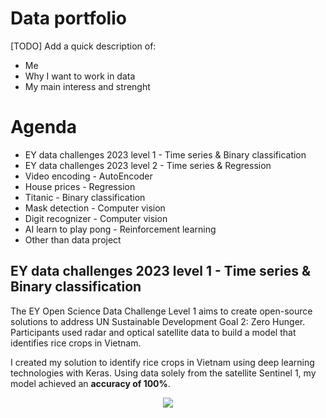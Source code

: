 # Data portfolio
[TODO] Add a quick description of:
* Me
* Why I want to work in data
* My main interess and strenght

# Agenda
* EY data challenges 2023 level 1 - Time series & Binary classification
* EY data challenges 2023 level 2 - Time series & Regression
* Video encoding - AutoEncoder
* House prices - Regression
* Titanic - Binary classification
* Mask detection - Computer vision
* Digit recognizer - Computer vision
* AI learn to play pong - Reinforcement learning
* Other than data project

## EY data challenges 2023 level 1 - Time series & Binary classification
The EY Open Science Data Challenge Level 1 aims to create open-source solutions to address UN Sustainable Development Goal 2: Zero Hunger. Participants used radar and optical satellite data to build a model that identifies rice crops in Vietnam.

I created my solution to identify rice crops in Vietnam using deep learning technologies with Keras. Using data solely from the satellite Sentinel 1, my model achieved an **accuracy of 100%**.

<p align="center">
  <img src="https://user-images.githubusercontent.com/79221338/226183748-afe263fb-f68b-4996-b743-e55372003f1f.jpg">
</p>
